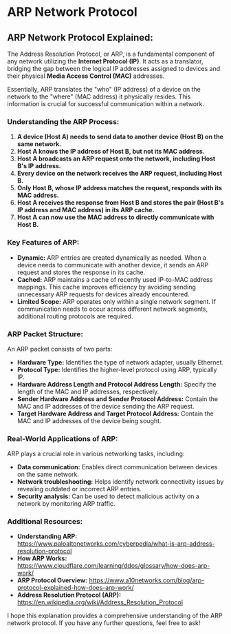 # ARP Network Protocol

## ARP Network Protocol Explained:

The Address Resolution Protocol, or ARP, is a fundamental component of any network utilizing the **Internet Protocol (IP)**. It acts as a translator, bridging the gap between the logical IP addresses assigned to devices and their physical **Media Access Control (MAC)** addresses. 

Essentially, ARP translates the \"who\" (IP address) of a device on the network to the \"where\" (MAC address) it physically resides. This information is crucial for successful communication within a network.

### Understanding the ARP Process:

1. **A device (Host A) needs to send data to another device (Host B) on the same network.**
2. **Host A knows the IP address of Host B, but not its MAC address.**
3. **Host A broadcasts an ARP request onto the network, including Host B's IP address.**
4. **Every device on the network receives the ARP request, including Host B.**
5. **Only Host B, whose IP address matches the request, responds with its MAC address.**
6. **Host A receives the response from Host B and stores the pair (Host B's IP address and MAC address) in its ARP cache.**
7. **Host A can now use the MAC address to directly communicate with Host B.**

### Key Features of ARP:

* **Dynamic:** ARP entries are created dynamically as needed. When a device needs to communicate with another device, it sends an ARP request and stores the response in its cache.
* **Cached:** ARP maintains a cache of recently used IP-to-MAC address mappings. This cache improves efficiency by avoiding sending unnecessary ARP requests for devices already encountered.
* **Limited Scope:** ARP operates only within a single network segment. If communication needs to occur across different network segments, additional routing protocols are required.

### ARP Packet Structure:

An ARP packet consists of two parts:

* **Hardware Type:** Identifies the type of network adapter, usually Ethernet.
* **Protocol Type:** Identifies the higher-level protocol using ARP, typically IP.
* **Hardware Address Length and Protocol Address Length:** Specify the length of the MAC and IP addresses, respectively.
* **Sender Hardware Address and Sender Protocol Address:** Contain the MAC and IP addresses of the device sending the ARP request.
* **Target Hardware Address and Target Protocol Address:** Contain the MAC and IP addresses of the device being sought.

### Real-World Applications of ARP:

ARP plays a crucial role in various networking tasks, including:

* **Data communication:** Enables direct communication between devices on the same network.
* **Network troubleshooting:** Helps identify network connectivity issues by revealing outdated or incorrect ARP entries.
* **Security analysis:** Can be used to detect malicious activity on a network by monitoring ARP traffic.

### Additional Resources:

* **Understanding ARP:** https://www.paloaltonetworks.com/cyberpedia/what-is-arp-address-resolution-protocol
* **How ARP Works:** https://www.cloudflare.com/learning/ddos/glossary/how-does-arp-work/
* **ARP Protocol Overview:** https://www.a10networks.com/blog/arp-protocol-explained-how-does-arp-work/
* **Address Resolution Protocol (ARP):** https://en.wikipedia.org/wiki/Address_Resolution_Protocol

I hope this explanation provides a comprehensive understanding of the ARP network protocol. If you have any further questions, feel free to ask!

